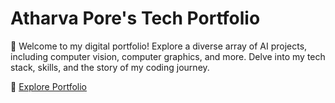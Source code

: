 # Atharva Pore's Tech Portfolio

🚀 Welcome to my digital portfolio! Explore a diverse array of AI projects, including computer vision, computer graphics, and more. Delve into my tech stack, skills, and the story of my coding journey. 

🔗 [Explore Portfolio](https://atharvapore01.github.io)
